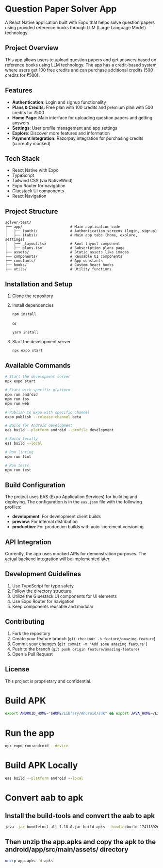 # Question Paper Solver App

A React Native application built with Expo that helps solve question papers using provided reference books through LLM (Large Language Model) technology.

## Project Overview

This app allows users to upload question papers and get answers based on reference books using LLM technology. The app has a credit-based system where users get 100 free credits and can purchase additional credits (500 credits for ₹500).

## Features

- **Authentication**: Login and signup functionality
- **Plans & Credits**: Free plan with 100 credits and premium plan with 500 credits for ₹500
- **Home Page**: Main interface for uploading question papers and getting answers
- **Settings**: User profile management and app settings
- **Explore**: Discover more features and information
- **Payment Integration**: Razorpay integration for purchasing credits (currently mocked)

## Tech Stack

- React Native with Expo
- TypeScript
- Tailwind CSS (via NativeWind)
- Expo Router for navigation
- Gluestack UI components
- React Navigation

## Project Structure

```
solver-test/
├── app/                      # Main application code
│   ├── (auth)/               # Authentication screens (login, signup)
│   ├── (tabs)/               # Main app tabs (home, explore, settings)
│   ├── _layout.tsx           # Root layout component
│   ├── plans.tsx             # Subscription plans page
├── assets/                   # Static assets like images
├── components/               # Reusable UI components
├── constants/                # App constants
├── hooks/                    # Custom React hooks
├── utils/                    # Utility functions
```

## Installation and Setup

1. Clone the repository

2. Install dependencies
   ```bash
   npm install
   ```
   or
   ```bash
   yarn install
   ```

3. Start the development server
   ```bash
   npx expo start
   ```

## Available Commands

```bash
# Start the development server
npx expo start

# Start with specific platform
npm run android
npm run ios
npm run web

# Publish to Expo with specific channel
expo publish --release-channel beta

# Build for Android development
eas build --platform android --profile development

# Build locally
eas build --local

# Run linting
npm run lint

# Run tests
npm run test
```

## Build Configuration

The project uses EAS (Expo Application Services) for building and deploying. The configuration is in the `eas.json` file with the following profiles:

- **development**: For development client builds
- **preview**: For internal distribution
- **production**: For production builds with auto-increment versioning

## API Integration

Currently, the app uses mocked APIs for demonstration purposes. The actual backend integration will be implemented later.

## Development Guidelines

1. Use TypeScript for type safety
2. Follow the directory structure
3. Utilize the Gluestack UI components for UI elements
4. Use Expo Router for navigation
5. Keep components reusable and modular

## Contributing

1. Fork the repository
2. Create your feature branch (`git checkout -b feature/amazing-feature`)
3. Commit your changes (`git commit -m 'Add some amazing feature'`)
4. Push to the branch (`git push origin feature/amazing-feature`)
5. Open a Pull Request

## License

This project is proprietary and confidential.

# Build APK

<!-- Set the environment variables -->
```bash
export ANDROID_HOME="$HOME/Library/Android/sdk" && export JAVA_HOME=/Library/Java/JavaVirtualMachines/zulu-17.jdk/Contents/Home && echo "Environment set: ANDROID_HOME=$ANDROID_HOME, JAVA_HOME=$JAVA_HOME"
```

# Run the app

```bash
npx expo run:android --device  
```


# Build APK Locally

```bash
eas build --platform android --local  
```
# Convert aab to apk
## Install the build-tools and convert the aab to apk

```bash
java -jar bundletool-all-1.18.0.jar build-apks --bundle=build-1741189266818.aab --output=app.apks --mode=universal  
```

## Then unzip the app.apks and copy the apk to the android/app/src/main/assets/ directory

```bash
unzip app.apks -d apks            
```








